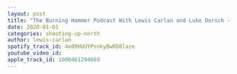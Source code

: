 ```yaml
---
layout: post
title: "The Burning Hammer Podcast With Lewis Carlan and Luke Dorsch -  Ep. 1"
date: 2020-01-01
categories: shooting-up-north
author: lewis-carlan
spotify_track_id: 4e09HUUYPsnkyBwRD8laze
youtube_video_id: 
apple_track_id: 1000461294669
---
```

